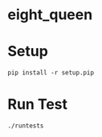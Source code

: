 eight_queen
===========

Setup
=====
    pip install -r setup.pip
    
Run Test
========
    ./runtests

